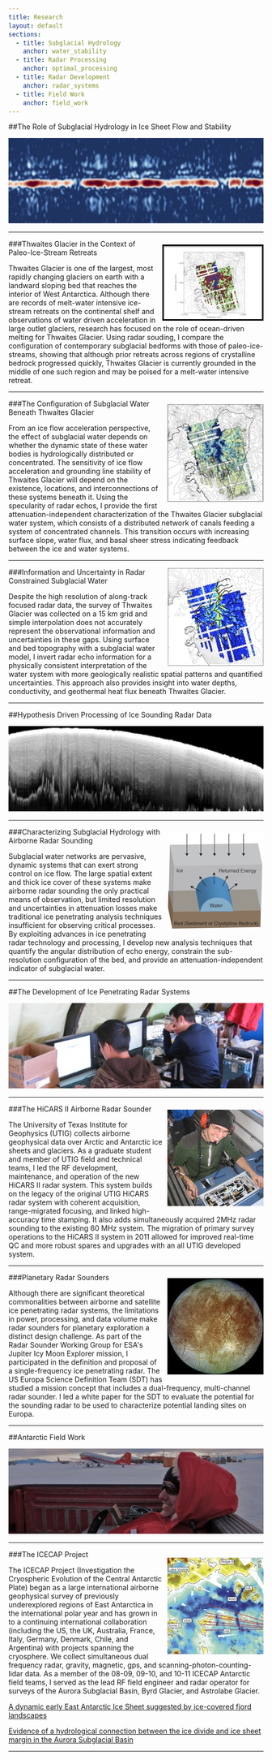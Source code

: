 ```yaml
---
title: Research
layout: default
sections: 
  - title: Subglacial Hydrology
    anchor: water_stability
  - title: Radar Processing
    anchor: optimal_processing
  - title: Radar Development
    anchor: radar_systems
  - title: Field Work
    anchor: field_work
---
```


<a name="water_stability"></a>

##The Role of Subglacial Hydrology in Ice Sheet Flow and Stability

![Alt text](/images/water.jpg)

---

<div style="float: right;margin:10px 0px 0px 10px;"><img src="/images/seds.jpg" /> </div>

###Thwaites Glacier in the Context of Paleo-Ice-Stream Retreats

Thwaites Glacier is one of the largest, most rapidly changing glaciers on earth with a landward sloping bed that reaches the interior of West Antarctica. Although there are records of melt-water intensive ice-stream retreats on the continental shelf and observations of water driven acceleration in large outlet glaciers, research has focused on the role of ocean-driven melting for Thwaites Glacier.  Using radar souding, I compare the configuration of contemporary subglacial bedforms with those of paleo-ice-streams, showing that although prior retreats across regions of crystalline bedrock progressed quickly, Thwaites Glacier is currently grounded in the middle of one such region and may be poised for a melt-water intensive retreat. 

---

<div style="float: right;margin:10px 0px 0px 10px;"><img src="/images/water_spec.jpg" /> </div>

###The Configuration of Subglacial Water Beneath Thwaites Glacier

From an ice flow acceleration perspective, the effect of subglacial water depends on whether the dynamic state of these water bodies is hydrologically distributed or concentrated. The sensitivity of ice flow acceleration and grounding line stability of Thwaites Glacier will depend on the existence, locations, and interconnections of these systems beneath it.  Using the specularity of radar echos, I provide the first attenuation-independent characterization of the Thwaites Glacier subglacial water system, which consists of a distributed network of canals feeding a system of concentrated channels.  This transition occurs with increasing surface slope, water flux, and basal sheer stress indicating feedback between the ice and water systems.

---

<div style="float: right;margin:0px 0px 0px 10px;"><img src="/images/pathways.jpg" /> </div>

###Information and Uncertainty in Radar Constrained Subglacial Water

Despite the high resolution of along-track focused radar data, the survey of Thwaites Glacier was collected on a 15 km grid and simple interpolation does not accurately represent the observational information and uncertainties in these gaps. Using surface and bed topography with a subglacial water model, I invert radar echo information for a physically consistent interpretation of the water system with more geologically realistic spatial patterns and quantified uncertainties.  This approach also provides insight into water depths, conductivity, and geothermal heat flux beneath Thwaites Glacier.

---
<a name="optimal_processing"></a>

##Hypothesis Driven Processing of Ice Sounding Radar Data

![Alt text](/images/radar.jpg)

---

<div style="float: right;margin:10px 0px 0px 10px;"><img src="/images/water_cartoon.jpg" /> </div>

###Characterizing Subglacial Hydrology with Airborne Radar Sounding

Subglacial water networks are pervasive, dynamic systems that can exert strong control on ice flow. The large spatial extent and thick ice cover of these systems make airborne radar sounding the only practical means of observation, but limited resolution and uncertainties in attenuation losses make traditional ice penetrating analysis techniques insufficient for observing critical processes. By exploiting advances in ice penetrating radar technology and processing, I develop new analysis techniques that quantify the angular distribution of echo energy, constrain the sub-resolution configuration of the bed, and provide an attenuation-independent indicator of subglacial water. 

---

<a name="radar_systems"></a>

##The Development of Ice Penetrating Radar Systems 

![Alt text](/images/radar_development.jpg)

---

<div style="float: right;margin:10px 0px 0px 10px;"><img src="/images/Hicars_II.jpg" /> </div>

###The HiCARS II Airborne Radar Sounder

The University of Texas Institute for Geophysics (UTIG) collects airborne geophysical data over Arctic and Antarctic ice sheets and glaciers.  As a graduate student and member of UTIG field and technical teams, I led the RF development, maintenance, and operation of the new HiCARS II radar system. This system builds on the legacy of the original UTIG HiCARS radar system with coherent acquisition, range-migrated focusing, and linked high-accuracy time stamping. It also adds simultaneously acquired 2MHz radar sounding to the existing 60 MHz system. The migration of primary survey operations to the HiCARS II system in 2011 allowed for improved real-time QC and more robust spares and upgrades with an all UTIG developed system.


---

<div style="float: right;margin:10px 0px 0px 10px;"><img src="/images/europa.jpg" /> </div>

###Planetary Radar Sounders

Although there are significant theoretical commonalities between airborne and satellite ice penetrating radar systems, the limitations in power, processing, and data volume make radar sounders for planetary exploration a distinct design challenge. As part of the Radar Sounder Working Group for ESA's Jupiter Icy Moon Explorer mission, I participated in the definition and proposal of a single-frequency ice penetrating radar.  The US Europa Science Definition Team (SDT) has studied a mission concept that includes a dual-frequency, multi-channel radar sounder.  I led a white paper for the SDT to evaluate the potential for the sounding radar to be used to characterize potential landing sites on Europa.

---
<a name="field_work"></a>

##Antarctic Field Work 

![Alt text](/images/field.jpg)

---

<div style="float: right;margin:15px 0px 0px 10px;"><img src="/images/ICP.jpg" /> </div>

###The ICECAP Project

The ICECAP Project (Investigation the Cryospheric Evolution of the Central Antarctic Plate) began as a large international airborne geophysical survey of previously underexplored regions of East Antarctica in the international polar year and has grown in to a continuing international collaboration (including the US, the UK, Australia, France, Italy, Germany, Denmark, Chile, and Argentina) with projects spanning the cryosphere. We collect simultaneous dual frequency radar, gravity, magnetic, gps, and scanning-photon-counting-lidar data. As a member of the 08-09, 09-10, and 10-11 ICECAP Antarctic field teams, I served as the lead RF field engineer and radar operator for surveys of the Aurora Subglacial Basin, Byrd Glacier, and Astrolabe Glacier.

[A dynamic early East Antarctic Ice Sheet suggested by ice-covered fjord landscapes](http://www.nature.com/nature/journal/v474/n7349/abs/nature10114.html)

[Evidence of a hydrological connection between the ice divide and ice sheet margin in the Aurora Subglacial Basin](http://www.agu.org/pubs/crossref/2012/2011JF002066.shtml)

---